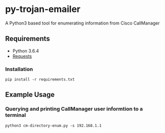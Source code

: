 # py-trojan-emailer
A Python3 based tool for enumerating information from Cisco CallManager

## Requirements
* Python 3.6.4
* [Requests](http://docs.python-requests.org/en/master/)

### Installation
```pip install -r requirements.txt```

## Example Usage
### Querying and printing CallManager user informtion to a terminal

```python3 cm-directory-enum.py -s 192.168.1.1```
